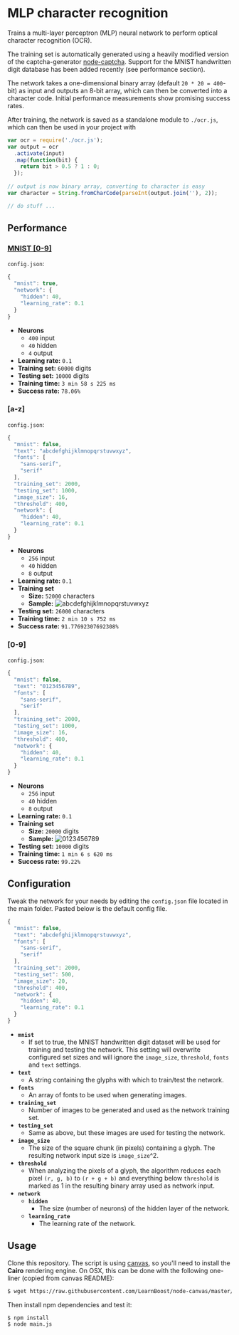 # MLP character recognition

Trains a multi-layer perceptron (MLP) neural network to perform optical character recognition (OCR).

The training set is automatically generated using a heavily modified version of the captcha-generator [node-captcha](http://npmjs.com/package/node-captcha). Support for the MNIST handwritten digit database has been added recently (see performance section).

The network takes a one-dimensional binary array (default ```20 * 20 = 400```-bit) as input and outputs an 8-bit array, which can then be converted into a character code. Initial performance measurements show promising success rates.

After training, the network is saved as a standalone module to ```./ocr.js```, which can then be used in your project with

```javascript
var ocr = require('./ocr.js');
var output = ocr
  .activate(input)
  .map(function(bit) {
    return bit > 0.5 ? 1 : 0;
  });
  
// output is now binary array, converting to character is easy
var character = String.fromCharCode(parseInt(output.join(''), 2));

// do stuff ...
```

## Performance

### [MNIST [0-9]](http://yann.lecun.com/exdb/mnist/)

```config.json```:

```javascript
{
  "mnist": true,
  "network": {
    "hidden": 40,
    "learning_rate": 0.1
  }
}
```

* **Neurons**
  * ```400``` input
  * ```40``` hidden
  * ```4``` output
* **Learning rate:** ```0.1```
* **Training set:** ```60000``` digits
* **Testing set:** ```10000``` digits
* **Training time:** ```3 min 58 s 225 ms```
* **Success rate:** ```78.06%```

### [a-z]

```config.json```:

```javascript
{
  "mnist": false,
  "text": "abcdefghijklmnopqrstuvwxyz",
  "fonts": [
    "sans-serif",
    "serif"
  ],
  "training_set": 2000,
  "testing_set": 1000,
  "image_size": 16,
  "threshold": 400,
  "network": {
    "hidden": 40,
    "learning_rate": 0.1
  }
}
```

* **Neurons**
  * ```256``` input
  * ```40``` hidden
  * ```8``` output
* **Learning rate:** ```0.1```
* **Training set**
  * **Size:** ```52000``` characters
  * **Sample:** ![abcdefghijklmnopqrstuvwxyz](https://raw.github.com/mateogianolio/mlp-character-recognition/master/examples/abcdefghijklmnopqrstuvwxyz.png)
* **Testing set:** ```26000``` characters
* **Training time:** ```2 min 10 s 752 ms```
* **Success rate:** ```91.77692307692308%```
    
### [0-9]

```config.json```:

```javascript
{
  "mnist": false,
  "text": "0123456789",
  "fonts": [
    "sans-serif",
    "serif"
  ],
  "training_set": 2000,
  "testing_set": 1000,
  "image_size": 16,
  "threshold": 400,
  "network": {
    "hidden": 40,
    "learning_rate": 0.1
  }
}
```

* **Neurons**
  * ```256``` input
  * ```40``` hidden
  * ```8``` output
* **Learning rate:** ```0.1```
* **Training set**
  * **Size:** ```20000``` digits
  * **Sample:** ![0123456789](https://raw.github.com/mateogianolio/mlp-character-recognition/master/examples/0123456789.png)
* **Testing set:** ```10000``` digits
* **Training time:** ```1 min 6 s 620 ms```
* **Success rate:** ```99.22%```

## Configuration

Tweak the network for your needs by editing the ```config.json``` file located in the main folder. Pasted below is the default config file.

```javascript
{
  "mnist": false,
  "text": "abcdefghijklmnopqrstuvwxyz",
  "fonts": [
    "sans-serif",
    "serif"
  ],
  "training_set": 2000,
  "testing_set": 500,
  "image_size": 20,
  "threshold": 400,
  "network": {
    "hidden": 40,
    "learning_rate": 0.1
  }
}
```

* **```mnist```**
  * If set to true, the MNIST handwritten digit dataset will be used for training and testing the network. This setting will overwrite configured set sizes and will ignore the ```image_size```, ```threshold```, ```fonts``` and ```text``` settings.
* **```text```**
  * A string containing the glyphs with which to train/test the network.
* **```fonts```**
  * An array of fonts to be used when generating images.
* **```training_set```**
  * Number of images to be generated and used as the network training set.
* **```testing_set```**
  * Same as above, but these images are used for testing the network.
* **```image_size```**
  * The size of the square chunk (in pixels) containing a glyph. The resulting network input size is ```image_size```^2.
* **```threshold```**
  * When analyzing the pixels of a glyph, the algorithm reduces each pixel ```(r, g, b)``` to ```(r + g + b)``` and everything below ```threshold``` is marked as 1 in the resulting binary array used as network input.
* **```network```**
  * **```hidden```**
    * The size (number of neurons) of the hidden layer of the network.
  * **```learning_rate```**
    * The learning rate of the network.

## Usage

Clone this repository. The script is using [canvas](https://www.npmjs.com/package/canvas), so you'll need to install the **Cairo** rendering engine. On OSX, this can be done with the following one-liner (copied from canvas README):

```bash
$ wget https://raw.githubusercontent.com/LearnBoost/node-canvas/master/install -O - | sh
```

Then install npm dependencies and test it:

```bash
$ npm install
$ node main.js
```